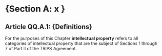 # {Section A: x }


## Article QQ.A.1: {Definitions}


For the purposes of this Chapter **intellectual property** refers to all categories of intellectual property that are the subject of Sections 1 through 7 of Part II of the TRIPS Agreement.


